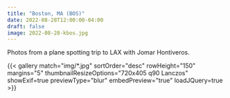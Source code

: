 ```yaml
---
title: "Boston, MA (BOS)"
date: 2022-08-28T12:00:00-04:00
draft: false
image: 2022-08-28-kbos.jpg
---
```


Photos from a plane spotting trip to LAX with Jomar Hontiveros.

<!--more-->

{{< gallery match="img/*.jpg" sortOrder="desc" rowHeight="150" margins="5" thumbnailResizeOptions="720x405 q90 Lanczos" showExif=true previewType="blur" embedPreview="true" loadJQuery=true >}}